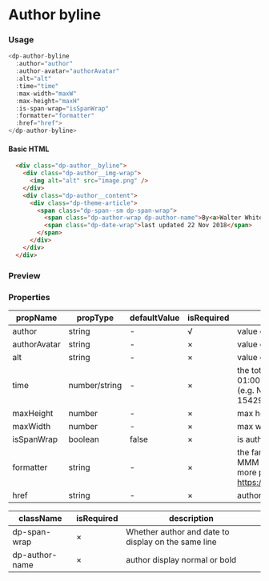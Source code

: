 # Author byline

### Usage
```js
<dp-author-byline
  :author="author"
  :author-avatar="authorAvatar"
  :alt="alt"
  :time="time"
  :max-width="maxW"
  :max-height="maxH"
  :is-span-wrap="isSpanWrap"
  :formatter="formatter"
  :href="href">
</dp-author-byline>
```

#### Basic HTML

```HTML
  <div class="dp-author__byline">
    <div class="dp-author__img-wrap">
      <img alt="alt" src="image.png" />
    </div>
    <div class="dp-author__content">
      <div class="dp-theme-article">
        <span class="dp-span--sm dp-span-wrap">
          <span class="dp-author-wrap dp-author-name">By<a>Walter White</a></span>
          <span class="dp-date-wrap">last updated 22 Nov 2018</span>
        </span>
      </div>
    </div>
  </div>
```

### Preview
<!-- STORY -->

### Properties
| propName    | propType   | defaultValue| isRequired | description |
|-------------|------------|-------------|------------|-------------|
| author       | string     | -           | √          | value of author name  |
| authorAvatar       | string     | -             | ×          | value of image url |
| alt       | string     | -             | ×          | value of image alt |
| time       | number/string     | -           | ×          | the total number of milliseconds from 01:00 to 00:00, January 1, 1970, GMT.(e.g. Nov 23 2018 => 1542931200000)  |
| maxHeight       | number     | -           | ×          | max height of the image wrapper  |
| maxWidth       | number     | -           | ×          | max width of the image wrapper  |
| isSpanWrap       | boolean     | false           | ×          | is author byline wrap  |
| formatter       | string     | -           | ×          | the famatter of time {famatter: YYYY MMM DD} => time : 2018 Nov 23 (the more principles can reference to https://en.wikipedia.org/wiki/ISO_8601)   |
| href       | string     | -           | ×          | author page link  |


| className | isRequired | description |
|---------- |------------ | ------------ |
| dp-span-wrap  |   ×       | Whether author and date to display on the same line     |
| dp-author-name  |   ×       | author display normal or bold     |
